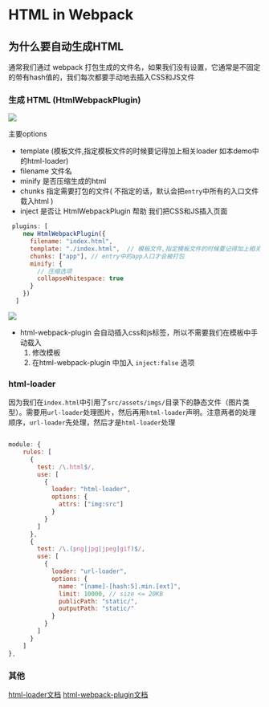# HTML in Webpack

## 为什么要自动生成HTML
通常我们通过 webpack 打包生成的文件名，如果我们没有设置，它通常是不固定的带有hash值的，我们每次都要手动地去插入CSS和JS文件

### 生成 HTML (HtmlWebpackPlugin)
![](https://images.weserv.nl/?url=https://upload-images.jianshu.io/upload_images/9249356-85bd629d851571b6.png?imageMogr2/auto-orient/strip%7CimageView2/2/w/1240)

主要options 
- template (模板文件,指定模板文件的时候要记得加上相关loader 如本demo中的html-loader)
- filename 文件名
- minify 是否压缩生成的html
- chunks 指定需要打包的文件( 不指定的话，默认会把`entry`中所有的入口文件载入html )
- inject 是否让 HtmlWebpackPlugin 帮助 我们把CSS和JS插入页面

```javascript
 plugins: [
    new HtmlWebpackPlugin({
      filename: "index.html",
      template: "./index.html",  // 模板文件,指定模板文件的时候要记得加上相关loader 如本demo中的html-loader
      chunks: ["app"], // entry中的app入口才会被打包
      minify: {
        // 压缩选项
        collapseWhitespace: true
      }
    })
  ]

```

![](https://images.weserv.nl/?url=https://upload-images.jianshu.io/upload_images/9249356-b0983e1b95dc1a87.png?imageMogr2/auto-orient/strip%7CimageView2/2/w/1240)
- html-webpack-plugin 会自动插入css和js标签，所以不需要我们在模板中手动载入
    1. 修改模板
    2. 在html-webpack-plugin 中加入 `inject:false` 选项

### html-loader

因为我们在`index.html`中引用了`src/assets/imgs/`目录下的静态文件（图片类型）。需要用`url-loader`处理图片，然后再用`html-loader`声明。注意两者的处理顺序，`url-loader`先处理，然后才是`html-loader`处理

```javascript

module: {
    rules: [
      {
        test: /\.html$/,
        use: [
          {
            loader: "html-loader",
            options: {
              attrs: ["img:src"]
            }
          }
        ]
      },
      {
        test: /\.(png|jpg|jpeg|gif)$/,
        use: [
          {
            loader: "url-loader",
            options: {
              name: "[name]-[hash:5].min.[ext]",
              limit: 10000, // size <= 20KB
              publicPath: "static/",
              outputPath: "static/"
            }
          }
        ]
      }
    ]
},

```

### 其他
[html-loader文档](https://www.webpackjs.com/loaders/html-loader/)
[html-webpack-plugin文档](https://www.webpackjs.com/plugins/html-webpack-plugin/)